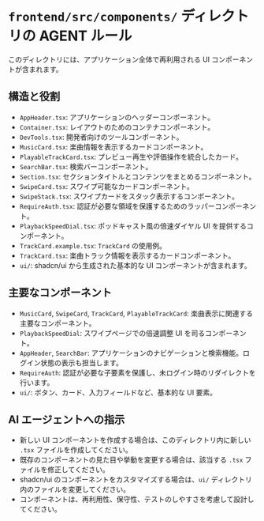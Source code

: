 # `frontend/src/components/` ディレクトリの AGENT ルール

このディレクトリには、アプリケーション全体で再利用される UI コンポーネントが含まれます。

## 構造と役割

- `AppHeader.tsx`: アプリケーションのヘッダーコンポーネント。
- `Container.tsx`: レイアウトのためのコンテナコンポーネント。
- `DevTools.tsx`: 開発者向けのツールコンポーネント。
- `MusicCard.tsx`: 楽曲情報を表示するカードコンポーネント。
- `PlayableTrackCard.tsx`: プレビュー再生や評価操作を統合したカード。
- `SearchBar.tsx`: 検索バーコンポーネント。
- `Section.tsx`: セクションタイトルとコンテンツをまとめるコンポーネント。
- `SwipeCard.tsx`: スワイプ可能なカードコンポーネント。
- `SwipeStack.tsx`: スワイプカードをスタック表示するコンポーネント。
- `RequireAuth.tsx`: 認証が必要な領域を保護するためのラッパーコンポーネント。
- `PlaybackSpeedDial.tsx`: ポッドキャスト風の倍速ダイヤル UI を提供するコンポーネント。
- `TrackCard.example.tsx`: `TrackCard` の使用例。
- `TrackCard.tsx`: 楽曲トラック情報を表示するカードコンポーネント。
- `ui/`: shadcn/ui から生成された基本的な UI コンポーネントが含まれます。

## 主要なコンポーネント

- `MusicCard`, `SwipeCard`, `TrackCard`, `PlayableTrackCard`: 楽曲表示に関連する主要なコンポーネント。
- `PlaybackSpeedDial`: スワイプページでの倍速調整 UI を司るコンポーネント。
- `AppHeader`, `SearchBar`: アプリケーションのナビゲーションと検索機能。ログイン状態の表示も担当します。
- `RequireAuth`: 認証が必要な子要素を保護し、未ログイン時のリダイレクトを行います。
- `ui/`: ボタン、カード、入力フィールドなど、基本的な UI 要素。

## AI エージェントへの指示

- 新しい UI コンポーネントを作成する場合は、このディレクトリ内に新しい `.tsx` ファイルを作成してください。
- 既存のコンポーネントの見た目や挙動を変更する場合は、該当する `.tsx` ファイルを修正してください。
- shadcn/ui のコンポーネントをカスタマイズする場合は、`ui/` ディレクトリ内のファイルを変更してください。
- コンポーネントは、再利用性、保守性、テストのしやすさを考慮して設計してください。
